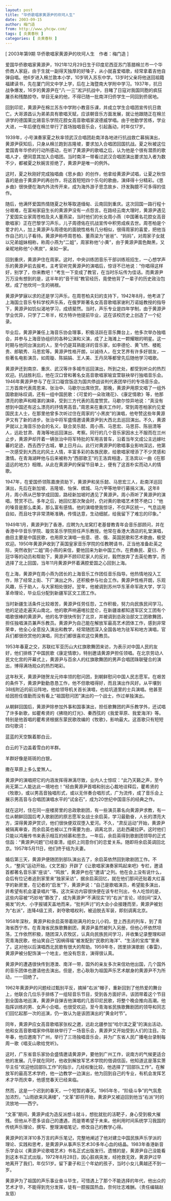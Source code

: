 ```yaml
---
layout: post
title: "华侨歌唱家黄源尹的坎坷人生"
date: 2003-09-15
author: 梅门造
from: http://www.yhcqw.com/
tags: [ 炎黄春秋 ]
categories: [ 炎黄春秋 ]
---
```



[ 2003年第9期 华侨歌唱家黄源尹的坎坷人生　作者：梅门造 ]


爱国华侨歌唱家黄源尹，1921年12月29日生于印度尼西亚苏门答腊棉兰市一个华侨商人家庭，由于生就一副得天独厚的好嗓子，从小就喜爱唱歌，经常拿着吉他自弹自唱。他6岁进入棉兰敦本小学，10岁转入苏东中学。13岁时父亲将他送回祖籍福建读书，先在厦门同文中学上学，后在上海暨南大学附中学习。1937年，抗日战争爆发，16岁的黄源尹在“八·一三”淞沪抗战中，目睹了日寇对我国同胞的疯狂屠杀和残酷掠夺。举目无亲的他，不得已随一批南洋归侨学生一同回到侨居地。


回到印尼，黄源尹在棉兰苏东中学附小教音乐课，并成立学生合唱团宣传抗日救亡。大哥源昌认为弟弟具有歌唱天赋，应该朝音乐方面发展，就让他跟随正在棉兰讲学的德国莱比锡音乐学院花腔女高音歌唱家波德威学唱。由于他勤学苦练，学业大进，一年后便在棉兰举行了首场独唱音乐会，引起轰动，时年仅17岁。


1939年，小号演奏家夏之秋率领武汉合唱团赴南洋各地进行抗战救亡募捐演出，黄源尹获知后，只身从棉兰跑到吉隆坡，要求加入合唱团回国抗战。夏之秋被这位爱国青年华侨的行动所感动，在听了黄源尹的歌唱之后，认为他是个很有潜质的歌唱人才，便同意其加入合唱团。当时南洋一带看过武汉合唱团演出要求加入者为数不少，都被夏之秋婉言拒绝了，黄源尹是唯一的例外。


这时，夏之秋刚好完成独唱曲《思乡曲》的创作，他拿给黄源尹试唱，让夏之秋惊喜的是由于黄源尹的再创作，将这首短短四个乐句的歌曲，演绎得十分精彩。《思乡曲》很快便在海内外流传开来，成为海外游子思念故乡、抒发胸臆不可多得的佳作。


随后，他满怀爱国热情随夏之秋等取道缅甸、云南回到重庆。这次回国一路行程十分艰难，在富裕家庭生长的黄源尹没有一点怨言。在路经云南大理时，黄源尹遇见了爱国实业家周苍柏及夫人董燕梁，当时他们的长女周小燕（中国著名花腔女高音歌唱家）正在巴黎学习声乐，儿子周德佑在抗战宣传中积劳成疾去世。周苍柏是个爱才的人，加上黄源尹与周德佑的面貌性格有几分相似，很得周家的喜爱，把他当作自己的儿子看待。黄源尹称呼周苍柏、董燕梁为“爸爸”、“妈妈”，对周家子女就以兄弟姐妹相称，称周小燕为“二姐”，周家称他“小黄”，由于黄源尹面色黝黑，又亲昵地称他“小黑炭”，亲如一家。


回到重庆，黄源尹住在周家。这时，中央训练团音乐干部训练班招生，一心想学声乐的黄源尹前去报考。主考官听完黄源尹的演唱后，惊讶不已地说：“你唱得这样好，别学了，你来教吧！”考生一下变成了教官，在当时乐坛传为佳话。而黄源尹万万没有想到的是，这半年的“音干班”教官经历，竟使他背了一辈子的历史政治包袱，成了他坎坷一生的祸根。


黄源尹梦寐以求的还是学习声乐，在周苍柏夫妇的支持下，1942年8月，他考进了上海国立音乐专科学校声乐系，在俄罗斯著名女高音歌唱家谢利万诺娃教授的指导下，黄源尹如饥似渴地学习，成绩斐然。当时，声乐专业是四年学制，由于黄源尹学业优异，只学了二年半，校方特许他提前毕业，这在该校历史上创造了一个纪录。


毕业后，黄源尹兼任上海音乐协会理事，积极活跃在音乐舞台上，他多次举办独唱会，并参与上海音协组织的各种公演和义演，成了上海滩上一颗耀眼的明星。这一时期与他同台演出的人，至今仍是耳熟能详的音乐家，如李德伦、黄飞然、楼乾贵、郎毓秀、马思宏等。黄源尹性格开朗，以诚待人，在文艺界有许多好朋友，一些著名电影演员，如周璇、陈娟娟、王人美、王丹凤等都曾先后随他学习唱歌。


黄源尹还到南京、重庆、武汉等许多城市巡回演出，所到之处，都受到听众的热烈欢迎。抗战胜利后，他在汉口曾和著名女高音歌唱家喻宜萱联袂举行独唱音乐会。1946年黄源尹参与了在汉口璇宫饭店为国共停战谈判代表团举行的专场音乐会。三方首席代表周恩来、张治中、马歇尔出席欣赏。那晚，黄源尹用原文唱了一组外国歌剧咏叹调，还有一组中国民歌：《可爱的一朵玫瑰花》、《康定情歌》等，他那漂亮的歌声和精湛的演绎，受到三方代表的高度赞赏。马歇尔惊异地说：“真没有想到中国还有这么漂亮的抒情男高音。”周恩来在重庆工作时，常到周苍柏家约见爱国民主人士，在那里他曾多次听过住在周家的“小黑炭”的演唱，他夸赞这些年黄源尹又有了新的进步。张治中将军盛情邀请黄源尹到大西北去巡回演出。不久，黄源尹就以上海音乐协会的名义，联合吴乐懿、周小燕、马思宏、马思荪、陈丽清等人，远赴甘肃、青海等地巡回演出、考察。同行的几个音乐家因水土不服而在兰州止步，黄源尹却开着一辆张治中将军特批的军用吉普车，沿着当年文成公主远嫁吐蕃的足迹，西去西宁古城，攀上日月山。此行对黄源尹的歌唱事业影响深远，他第一次感受到大西北的风土人情，丰富多彩的各族民歌，给歌唱家增添了不少灵感和激情。在青海湖畔他与后来被称为“西部歌王”的王洛宾相逢，王洛宾以一曲《在那遥远的地方》相赠。从此在黄源尹的保留节目单上，便有了这首朴实而动人的情歌。


1947年，在爱国侨领陈嘉庚资助下，黄源尹和吴乐懿、马思宏三人，赴南洋巡回演出，先后在新加坡、吉隆坡、怡保、槟城、马六甲等地举行募捐义演。这年8月，周小燕从巴黎学成回国，路经新加坡时遇见了黄源尹。周小燕听了黄源尹的演唱，赞赏不已。多年之后，她回忆那次聚会时，仍对黄的歌唱艺术赞不绝口：“他的嗓音是那么柔美，那么富有感情。他的演唱使我惊讶，不仅声区统一，气息运用自如，而且吐字非常清晰准确，传情达意，生动细腻，给我留下了难忘的印象。”


1949年1月，黄源尹到了香港，应聘为九龙窝打老基督教青年会音乐部顾问，并在香港中华音乐学院、璇宫圣乐学院担任声乐教授。他常在香港大酒店的礼堂演唱，曲目主要是中国民歌，也用原文演唱一些意、德、俄、英国民歌和艺术歌曲，极受欢迎。1950年黄源尹收到了英国皇家音乐学院的任教聘请书，正当他准备赴英之际，突然收到“二姐”周小燕的来信，要他回来为新中国工作。在费彝民、夏衍、乔冠华等的动员和帮助下，黄源尹不顾印尼家人的反对，毅然放弃了去英伦教学，而选择了北上回国，当年11月黄源尹怀着满腔爱国之心回到上海。


在上海，黄源尹在周小燕为团长的上海音乐工作团任音乐指导。他热情地投入工作，除了经常上街、下厂演出之外，还积极参与社会工作。黄源尹性格开朗，乐观风趣，乐于助人，与大家相处很好。翌年，他被调到苏州华东革命军政大学，学习革命理论，毕业后分配到新疆军区文工团工作。


当时新疆生活条件比较艰苦，黄源尹任劳任怨，工作积极，努力向民族民间学习。他的足迹走遍天山南北，他的歌声响遍喀拉昆仑，在新疆谁都知道军区文工团有个唱歌很棒的黄源尹。他的名字很快传到了北京，并被调到总政治部文工团歌舞团，担任独唱演员兼声乐教员。黄源尹为自己能在解放军最高艺术团体工作，感到非常荣幸，他全心全意投入演出和教学，经常随团深入全国各地为驻军和地方演唱，官兵们都很欣赏他的演唱，同志们都很喜欢这位黄教员。


1953年春夏之交，苏联红军亚历山大红旗歌舞团来访，为表示对中国人民的友好，他们排练了中国民歌《康定情歌》，特别邀请黄源尹担任领唱。在北京劳动人民文化宫的开幕式上，黄源尹与百余人的红旗歌舞团的男声合唱团珠联璧合的演出，博得满场观众的热烈喝彩。


这年秋天，黄源尹随贺龙元帅率领的慰问团，到朝鲜慰问中国人民志愿军。在艰苦的条件下，黄源尹勤勤恳恳工作，他不但歌唱得好，而且演出作风好。从平壤到38线附近的前沿阵地，他给领导机关首长演唱，也给坑道里的士兵演唱。他甚至给因担任值勤而没有看上“祖国慰问团”演出的一个战士，作过单独演出。


从朝鲜回国后，黄源尹除参加外事和国事演出，担任歌舞团的声乐教学外，还试唱了许多新歌，如瞿希贤的《拂晓的灯光》、秦西弦的《我爱草原、我爱海洋》等。特别是他首唱的瞿希贤根据东蒙民歌改编的《牧歌》，影响最大。这首歌只有短短四句歌词：

蓝蓝的天空飘着那白云，

白云的下边盖着雪白的羊群。

羊群好像是斑斑的白银，

撒在草原上多么爱煞人。


黄源尹的演唱把它的内涵发挥得淋漓尽致，业内人士惊叹：“此乃天籁之声，至今尚无第二人能达此一境地也！”经由黄源尹首唱和别出心裁地诠释后，瞿希贤的《牧歌》，或以男高音独唱形式，或以无伴奏合唱形式，广为流传，成了音乐会上展示男高音与合唱团演唱水平的“试金石”，成为20世纪中国音乐的经典之作。


就在这时，住在同一座楼房里的总政歌剧团，有一些演员慕名向黄源尹求教，有一位从朝鲜回国后考入歌剧团的原志愿军女战士余启英，学习最勤奋，人长的漂亮大方，深得黄源尹赏识，他们很快便双双堕入爱河。不久，“肃反运动”开始，黄源尹被隔离审查，而余启英也被以工作需要为由，调离北京，远赴西藏拉萨。这时他们只能以鸿雁传书来表示相互的倾慕和思念。一年后，余启英得到歌剧团领导的正式信函：“黄源尹问题”已经查清，组织上同意你们的恋爱关系。随即将余启英调回北京。1957年5月11日，他们终于结为夫妻。


婚后第三天，黄源尹便随团到部队演出去了，余启英依然回到歌剧团工作。不久，“整风”运动开始，《文艺报》开辟了《让歌唱家演奏家鸣起来吧》专栏，邀请首都著名音乐家“座谈”、“鸣放”，黄源尹也在“邀请”之列。他在会上没有说什么，会后有位记者追到家里来“独家采访”，据余启英回忆，就在他们那间还贴着大红喜字的新房里，在记者的“启发”下，黄源尹说：“自己是歌唱演员，希望能多演出，并希望有机会灌录唱片”等。这次采访内容很快便在该专栏刊出，令人吃惊的是，这些内容被“巧妙地”篡改了，成为黄源尹“不满现实”的“右派”言论，顷刻间“深入揭发”的大、小字报铺天盖地而来，“批判声讨”的大会小会接踵而至，黄源尹被划为“右派”，连降4级工资，剥夺歌唱权利，被迫脱去军装，即刻调离北京。


1958年深秋，黄源尹和余启英带着刚满月的女儿小钧，登上西去的列车，到了青海省西宁市。在青海省民族歌舞剧团，黄源尹虽然被列入另册，但他心怀依然坦荡，工作依然积极，随团深入农牧区，认真向民族民间学习，并收集记录整理和研究青海民歌，他讪笑自己“因祸得福”被发配到“民歌的海洋”、“生活的宝库”里来了。这对他以后演唱西北民歌有很大的帮助。1959年冬，团里排演歌剧《春雷》，黄源尹被分配饰演一个地主，他没有怨言，演得很认真。


黄源尹的遭遇很快传到港澳、南洋一带，国外的亲友多次来信劝他出国，几个国外的音乐团体也邀请他去演出。但是，忠心耿耿为祖国声乐艺术献身的黄源尹不为所动，一一回绝了。


1962年黄源尹的问题经过甄别平反，摘掉“右派”帽子，重新回到了他热爱的舞台上，他联合几位乐手排练了一组轻音乐节目，受到各方面好评。该团带着这个节目到全国各地巡演，黄源尹自弹吉他演唱的几首印尼民歌，将整个晚会推向高潮。他指挥训练的男、女声小合唱，也很受欢迎。至今青海省民族歌舞剧团的领导和同志们回忆起那一次的巡演，仍一致认为是该团演出的“黄金时节”。


同年，黄源尹应女高音歌唱家张权之邀，远赴北疆参加“哈尔滨之夏”的演出活动，他和女高音歌唱家仲伟联袂举行了一场音乐会，黄源尹又开始受到人们的注目。次年春，他应邀南下广州，举行了三场独唱音乐会，并为广东省人民广播电台录制每周一歌《唱支山歌给党听》。


这时，广东省音乐家协会盛情邀请黄源尹，要他到广州工作，说南方的气候更适合他的发展。几乎就在同时，他收到解放军艺术学院的借调信函，他知道这是落实萧华主任“欢迎他回部队工作”的指示，几经权衡比较，他选择了“回部队工作”。在解放军的最高艺术学府，他一边教学一边演出，他为回到自己的专业，有机会发挥艺术才华而庆幸，他感觉春天已经来临。


然而，这是一个迟到的春天，一个短暂的春天。1965年冬，“阶级斗争”的气氛愈加浓烈，“山雨欲来风满楼”，“文革”即将开始，黄源尹又被迫回到他当“右派”时的流放地——西宁。


“文革”期间，黄源尹成为造反派想斗就斗，想批就批的活靶子，身心受到极大摧残。但他从不愿多谈自己的遭遇，而是寄希望于未来。他利用时间系统学习我国的传统声乐理论，撰写、整理演唱笔记，修改自己的教学心得。


黄源尹的洋洋10多万言的声乐笔记，完整地阐述了他对建立中国民族声乐学派的理论、实践和思考，是黄源尹从事声乐艺术30多年心血的结晶。1983年香港新音乐学会以《黄源尹论歌唱艺术》书名正式出版发行。遗憾的是，黄源尹自己没能看到这本书正式出版，1972年8月28日，因心脏病突发，经抢救无效，黄源尹过早地离开了我们，年仅51岁。留下妻子和三个年幼的孩子，当时小女儿黄越还不到一岁。

黄源尹为了祖国的声乐事业奋斗毕生，可惜遇上了那个不能选择的年代，他出众的艺术才华，不能得到充分发挥，徒有一腔报国热血，奈何壮志难酬。（责任编辑赵友慈）


